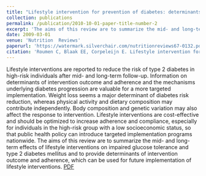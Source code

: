 ```yaml
---
title: "Lifestyle intervention for prevention of diabetes: determinants of success for  future implementation."
collection: publications
permalink: /publication/2010-10-01-paper-title-number-2
excerpt: 'The aims of this review are to summarize the mid- and long-term effects  of lifestyle interventions on impaired glucose tolerance and type 2 diabetes  mellitus and to provide determinants of intervention outcome and adherence, which  can be used for future implementation of lifestyle interventions.'
date: 2009-03-01
venue: 'Nutrition  Reviews'
paperurl: 'https://watermark.silverchair.com/nutritionreviews67-0132.pdf?token=AQECAHi208BE49Ooan9kkhW_Ercy7Dm3ZL_9Cf3qfKAc485ysgAAAsUwggLBBgkqhkiG9w0BBwagggKyMIICrgIBADCCAqcGCSqGSIb3DQEHATAeBglghkgBZQMEAS4wEQQM2xwgx-kt77fT22VcAgEQgIICeGphHbbOwBN92A1R548zzwgRxrLOCemgOs-7KZ5_x94eBEZUrPo0MJ_R39ageuQrp8yRbT0HODrkWMfLhh6QmQ9BtwFkdb7wOHOGQEhz5x-SQuz_F_WCj0V_fyTGZBWmt_g2gAm9CalqfTRgWoM0gKxW64TGHgxjFvoui85JWHDRt-UfquQx04dbsr55OZXNILW6wdMkSm_DlmX_jA-EVZeVQPup8ddjrYOvt8Qn4irBWzdzdFJ0rL1rviZ9vXk0X6_DRKhKTeowFrIaJt93yRqwohV18SQwQBcfDRlyBJ7mz7SAS20wHc6LdCBYvLfrVPrLI9pFEFci8vAvY19lK7XUhREU0UXRPAFH1fMJnu2c9sFaWU-ada5kPmUtpQukgg_Ol68_aQkqu2Dtkc5Lid5bbC8jpsHmAvZ5tNzby33n8PbU5Av75GS9HKjF7rELZVX7p_oRUBHwI7-c6NB0h9RgLNf0S1dRFXsEKgluhJDUc1FNzC0z8JWCeZN1PBQ3dJWEhSlY1kicbDgij-Hi8ueODgv2jT8F8FbrJQz9OCni1oim6RF4elzeRUJe5y4yfr5Sz4ullNJmo2DakFOLmvBBMNGbt3jALk7dO4aHtrCGIHi-mEGR19q5IIbHTwD8wNlxlsRNLvWzjLoXFvJRJTkx_dY0swVNiN3a5Sy5hgJJQX4n-265Kpn3v0x_7Cno_U6CWmyvx6-KtdNXBdSwcZeA38AJyFFOkYa_853OZ1sXocznJoQGgaQLJQT3HRF2zJOQljm9AYTzRjapFDmUe9WHtgDj88d0TF85MdQT17qC_FMW74_D5Z-WcynWztZ-tHMyTUFJ_wI2'
citation: 'Roumen C, Blaak EE, Corpeleijn E. Lifestyle intervention for prevention of diabetes: determinants of success for future implementation. Nutr Rev. 2009;67(3):132-146. doi:10.1111/j.1753-4887.2009.00181.x'
---
```


Lifestyle interventions are reported to reduce the risk of type 2 diabetes in  high-risk individuals after mid- and long-term follow-up. Information on  determinants of intervention outcome and adherence and the mechanisms underlying  diabetes progression are valuable for a more targeted implementation. Weight loss  seems a major determinant of diabetes risk reduction, whereas physical activity and  dietary composition may contribute independently. Body composition and genetic  variation may also affect the response to intervention. Lifestyle interventions are  cost-effective and should be optimized to increase adherence and compliance,  especially for individuals in the high-risk group with a low socioeconomic status,  so that public health policy can introduce targeted implementation programs  nationwide. The aims of this review are to summarize the mid- and long-term effects  of lifestyle interventions on impaired glucose tolerance and type 2 diabetes  mellitus and to provide determinants of intervention outcome and adherence, which  can be used for future implementation of lifestyle interventions.
[PDF](https://watermark.silverchair.com/nutritionreviews67-0132.pdf?token=AQECAHi208BE49Ooan9kkhW_Ercy7Dm3ZL_9Cf3qfKAc485ysgAAAsUwggLBBgkqhkiG9w0BBwagggKyMIICrgIBADCCAqcGCSqGSIb3DQEHATAeBglghkgBZQMEAS4wEQQM2xwgx-kt77fT22VcAgEQgIICeGphHbbOwBN92A1R548zzwgRxrLOCemgOs-7KZ5_x94eBEZUrPo0MJ_R39ageuQrp8yRbT0HODrkWMfLhh6QmQ9BtwFkdb7wOHOGQEhz5x-SQuz_F_WCj0V_fyTGZBWmt_g2gAm9CalqfTRgWoM0gKxW64TGHgxjFvoui85JWHDRt-UfquQx04dbsr55OZXNILW6wdMkSm_DlmX_jA-EVZeVQPup8ddjrYOvt8Qn4irBWzdzdFJ0rL1rviZ9vXk0X6_DRKhKTeowFrIaJt93yRqwohV18SQwQBcfDRlyBJ7mz7SAS20wHc6LdCBYvLfrVPrLI9pFEFci8vAvY19lK7XUhREU0UXRPAFH1fMJnu2c9sFaWU-ada5kPmUtpQukgg_Ol68_aQkqu2Dtkc5Lid5bbC8jpsHmAvZ5tNzby33n8PbU5Av75GS9HKjF7rELZVX7p_oRUBHwI7-c6NB0h9RgLNf0S1dRFXsEKgluhJDUc1FNzC0z8JWCeZN1PBQ3dJWEhSlY1kicbDgij-Hi8ueODgv2jT8F8FbrJQz9OCni1oim6RF4elzeRUJe5y4yfr5Sz4ullNJmo2DakFOLmvBBMNGbt3jALk7dO4aHtrCGIHi-mEGR19q5IIbHTwD8wNlxlsRNLvWzjLoXFvJRJTkx_dY0swVNiN3a5Sy5hgJJQX4n-265Kpn3v0x_7Cno_U6CWmyvx6-KtdNXBdSwcZeA38AJyFFOkYa_853OZ1sXocznJoQGgaQLJQT3HRF2zJOQljm9AYTzRjapFDmUe9WHtgDj88d0TF85MdQT17qC_FMW74_D5Z-WcynWztZ-tHMyTUFJ_wI2)

